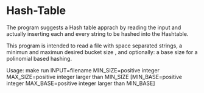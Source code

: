 # Hash-Table

The program suggests a Hash table apprach by reading the input and actually inserting each and every string to be hashed into the Hashtable.


This program is intended to read a file with space separated strings, a minimun and maximun desired bucket size , and optionally: a base size for a polinomial based hashing.



  Usage: make run INPUT=filename MIN_SIZE=positive integer MAX_SIZE=positive integer larger than MIN_SIZE [MIN_BASE=positive integer MAX_BASE=positive integer larger than MIN_BASE]
